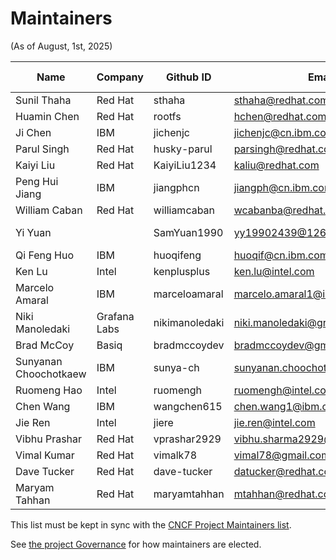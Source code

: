 # Maintainers

<!-- markdownlint-disable  MD013 -->
<!-- Teporarily disable MD013 - Line length to keep the table formatting  -->

(As of August, 1st, 2025) <!-- For every PR that modifies this file, please update the PR creation date here accordingly -->

| Name                  | Company    | Github ID      | Email                            | Role              | Last sign up |
| --------------------- | ---------- | -------------- | -------------------------------- | ----------------- | ------------ |
| Sunil Thaha           | Red Hat    | sthaha         | <sthaha@redhat.com>              | Project Lead      | 16/07/2025   |
| Huamin Chen           | Red Hat    | rootfs         | <hchen@redhat.com>               |                   |              |
| Ji Chen               | IBM        | jichenjc       | <jichenjc@cn.ibm.com>            |                   |              |
| Parul Singh           | Red Hat    | husky-parul    | <parsingh@redhat.com>            |                   |              |
| Kaiyi Liu             | Red Hat    | KaiyiLiu1234   | <kaliu@redhat.com>               |                   |              |
| Peng Hui Jiang        | IBM        | jiangphcn      | <jiangph@cn.ibm.com>             |                   |              |
| William Caban         | Red Hat    | williamcaban   | <wcabanba@redhat.com>            |                   |              |
| Yi Yuan               |         | SamYuan1990    | <yy19902439@126.com>             |    Community Engagement   |01/08/2025              |
| Qi Feng Huo           | IBM        | huoqifeng      | <huoqif@cn.ibm.com>              |                   |              |
| Ken Lu                | Intel      | kenplusplus    | <ken.lu@intel.com>               |                   |              |
| Marcelo Amaral        | IBM        | marceloamaral  | <marcelo.amaral1@ibm.com>        |                   |              |
| Niki Manoledaki       | Grafana Labs | nikimanoledaki | <niki.manoledaki@grafana.com>  |                   |              |
| Brad McCoy            | Basiq      | bradmccoydev   | <bradmccoydev@gmail.com>         |                   |              |
| Sunyanan Choochotkaew | IBM        | sunya-ch       | <sunyanan.choochotkaew1@ibm.com> | Community Engagement|01/08/2025  |
| Ruomeng Hao           | Intel      | ruomengh       | <ruomengh@intel.com>             |                   |              |
| Chen Wang             | IBM        | wangchen615    | <chen.wang1@ibm.com>             |                   |              |
| Jie Ren               | Intel      | jiere          | <jie.ren@intel.com>              |                   |              |
| Vibhu Prashar         | Red Hat    | vprashar2929   | <vibhu.sharma2929@gmail.com>     |                   |              |
| Vimal Kumar           | Red Hat    | vimalk78       | <vimal78@gmail.com>              |                   |              |
| Dave Tucker           | Red Hat    | dave-tucker    | <datucker@redhat.com>            |                   |              |
| Maryam Tahhan         | Red Hat    | maryamtahhan   | <mtahhan@redhat.com>             |                   |              |
<!-- markdownlint-enable  MD013 -->

This list must be kept in sync with the
[CNCF Project Maintainers list](https://github.com/cncf/foundation/blob/master/project-maintainers.csv).

See [the project Governance](GOVERNANCE.md) for how maintainers are elected.
